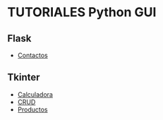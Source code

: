 # TUTORIALES Python GUI

## Flask
* [Contactos](./flaskapp/)

## Tkinter
* [Calculadora](./Calculadora/)
* [CRUD](./CRUD/)
* [Productos](./desktop-products/)
